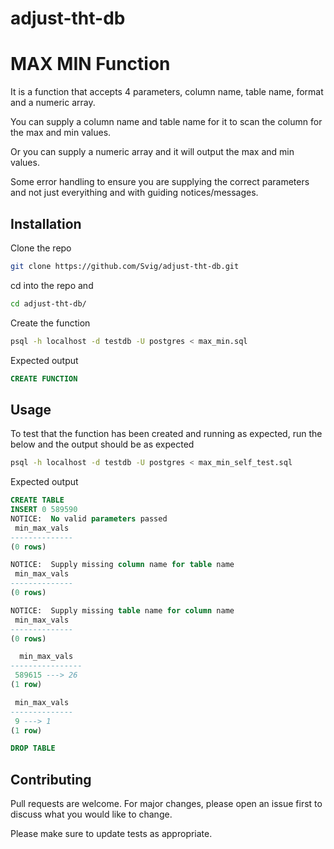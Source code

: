 # adjust-tht-db

# MAX MIN Function

It is a function that accepts 4 parameters, column name, table name, format and a numeric array.

You can supply a column name and table name for it to scan the column for the max and min values.

Or you can supply a numeric array and it will output the max and min values.

Some error handling to ensure you are supplying the correct parameters and not just everyithing and with guiding notices/messages.

## Installation

Clone the repo
```bash
git clone https://github.com/Svig/adjust-tht-db.git
```

cd into the repo and 
```bash
cd adjust-tht-db/
```

Create the function
```bash
psql -h localhost -d testdb -U postgres < max_min.sql
```

Expected output
``` SQL
CREATE FUNCTION
```

## Usage
To test that the function has been created and running as expected, run the below and the output should be as expected
```bash
psql -h localhost -d testdb -U postgres < max_min_self_test.sql
```
Expected output
``` sql
CREATE TABLE
INSERT 0 589590
NOTICE:  No valid parameters passed
 min_max_vals
--------------
(0 rows)

NOTICE:  Supply missing column name for table name
 min_max_vals
--------------
(0 rows)

NOTICE:  Supply missing table name for column name
 min_max_vals
--------------
(0 rows)

  min_max_vals  
----------------
 589615 ---> 26
(1 row)

 min_max_vals
--------------
 9 ---> 1
(1 row)

DROP TABLE
```

## Contributing

Pull requests are welcome. For major changes, please open an issue first to discuss what you would like to change.

Please make sure to update tests as appropriate.
